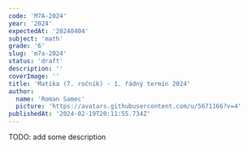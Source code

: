 ```yaml
---
code: 'M7A-2024'
year: '2024'
expectedAt: '20240404'
subject: 'math'
grade: '6'
slug: 'm7a-2024'
status: 'draft'
description: ''
coverImage: ''
title: 'Matika (7. ročník) - 1. řádný termín 2024'
author:
  name: 'Roman Samec'
  picture: 'https://avatars.githubusercontent.com/u/5671166?v=4'
publishedAt: '2024-02-19T20:11:55.734Z'
---
```


TODO: add some description